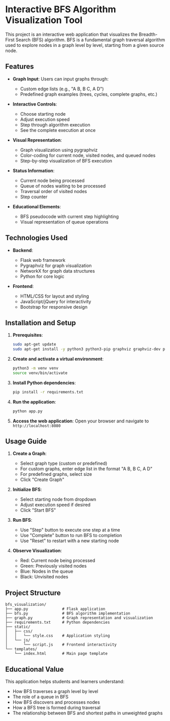 # Interactive BFS Algorithm Visualization Tool

This project is an interactive web application that visualizes the Breadth-First Search (BFS) algorithm. BFS is a fundamental graph traversal algorithm used to explore nodes in a graph level by level, starting from a given source node.

## Features

- **Graph Input**: Users can input graphs through:
  - Custom edge lists (e.g., "A B, B C, A D")
  - Predefined graph examples (trees, cycles, complete graphs, etc.)
  
- **Interactive Controls**:
  - Choose starting node
  - Adjust execution speed
  - Step through algorithm execution
  - See the complete execution at once
  
- **Visual Representation**:
  - Graph visualization using pygraphviz
  - Color-coding for current node, visited nodes, and queued nodes
  - Step-by-step visualization of BFS execution
  
- **Status Information**:
  - Current node being processed
  - Queue of nodes waiting to be processed
  - Traversal order of visited nodes
  - Step counter
  
- **Educational Elements**:
  - BFS pseudocode with current step highlighting
  - Visual representation of queue operations

## Technologies Used

- **Backend**:
  - Flask web framework
  - Pygraphviz for graph visualization
  - NetworkX for graph data structures
  - Python for core logic
  
- **Frontend**:
  - HTML/CSS for layout and styling
  - JavaScript/jQuery for interactivity
  - Bootstrap for responsive design

## Installation and Setup

1. **Prerequisites**:
   ```bash
   sudo apt-get update
   sudo apt-get install -y python3 python3-pip graphviz graphviz-dev pkg-config
   ```

2. **Create and activate a virtual environment**:
   ```bash
   python3 -m venv venv
   source venv/bin/activate
   ```

3. **Install Python dependencies**:
   ```bash
   pip install -r requirements.txt
   ```

4. **Run the application**:
   ```bash
   python app.py
   ```

5. **Access the web application**:
   Open your browser and navigate to `http://localhost:8080`

## Usage Guide

1. **Create a Graph**:
   - Select graph type (custom or predefined)
   - For custom graphs, enter edge list in the format "A B, B C, A D"
   - For predefined graphs, select size
   - Click "Create Graph"

2. **Initialize BFS**:
   - Select starting node from dropdown
   - Adjust execution speed if desired
   - Click "Start BFS"

3. **Run BFS**:
   - Use "Step" button to execute one step at a time
   - Use "Complete" button to run BFS to completion
   - Use "Reset" to restart with a new starting node

4. **Observe Visualization**:
   - Red: Current node being processed
   - Green: Previously visited nodes
   - Blue: Nodes in the queue
   - Black: Unvisited nodes

## Project Structure

```
bfs_visualization/
├── app.py               # Flask application
├── bfs.py               # BFS algorithm implementation
├── graph.py             # Graph representation and visualization
├── requirements.txt     # Python dependencies
├── static/
│   ├── css/
│   │   └── style.css    # Application styling
│   └── js/
│       └── script.js    # Frontend interactivity
└── templates/
    └── index.html       # Main page template
```

## Educational Value

This application helps students and learners understand:

- How BFS traverses a graph level by level
- The role of a queue in BFS
- How BFS discovers and processes nodes
- How a BFS tree is formed during traversal
- The relationship between BFS and shortest paths in unweighted graphs